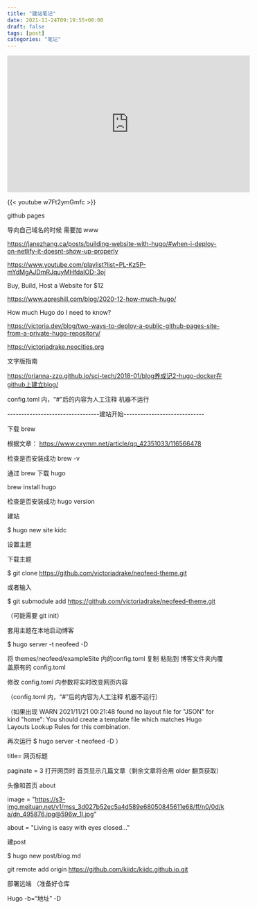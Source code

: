```yaml
---
title: "建站笔记"
date: 2021-11-24T09:19:55+08:00
draft: false
tags: [post]
categories: "笔记"
---
```



<iframe width="560" height="315" src="https://www.youtube.com/embed/c7vpcqA6SEQ" title="YouTube video player" frameborder="0" allow="accelerometer; autoplay; clipboard-write; encrypted-media; gyroscope; picture-in-picture" allowfullscreen></iframe>


{{< youtube w7Ft2ymGmfc >}}

github pages

导向自己域名的时候 需要加 www



https://janezhang.ca/posts/building-website-with-hugo/#when-i-deploy-on-netlify-it-doesnt-show-up-properly



https://www.youtube.com/playlist?list=PL-Kz5P-mYdMgAJDmRJquyMHfdaIOD-3oj

Buy, Build, Host a Website for $12



https://www.apreshill.com/blog/2020-12-how-much-hugo/

How much Hugo do I need to know?



https://victoria.dev/blog/two-ways-to-deploy-a-public-github-pages-site-from-a-private-hugo-repository/



https://victoriadrake.neocities.org



文字版指南

https://orianna-zzo.github.io/sci-tech/2018-01/blog养成记2-hugo-docker在github上建立blog/



config.toml 内，“#”后的内容为人工注释 机器不运行





---------------------------------建站开始-----------------------------

下载 brew 

根据文章： https://www.cxymm.net/article/qq_42351033/116566478

检查是否安装成功 brew -v



通过 brew 下载 hugo

brew install hugo

检查是否安装成功 hugo version



建站

$ hugo new site kidc



设置主题

下载主题

$ git clone https://github.com/victoriadrake/neofeed-theme.git

或者输入

$ git submodule add https://github.com/victoriadrake/neofeed-theme.git

（可能需要 git init）



套用主题在本地启动博客

$ hugo server -t neofeed -D 

将 themes/neofeed/exampleSite 内的config.toml 复制 粘贴到 博客文件夹内覆盖原有的 config.toml



修改 config.toml 内参数将实时改变网页内容

（config.toml 内，“#”后的内容为人工注释 机器不运行）



（如果出现 WARN 2021/11/21 00:21:48 found no layout file for "JSON" for kind "home": You should create a template file which matches Hugo Layouts Lookup Rules for this combination.

再次运行 $ hugo server -t neofeed -D ）



title= 网页标题

paginate = 3 打开网页时 首页显示几篇文章（剩余文章将会用 older 翻页获取）



头像和首页 about

image = "https://s3-img.meituan.net/v1/mss_3d027b52ec5a4d589e68050845611e68/ff/n0/0d/ka/dn_495876.jpg@596w_1l.jpg"

about = "Living is easy with eyes closed..."



建post

$ hugo new post/blog.md



git remote add origin https://github.com/kiidc/kiidc.github.io.git



部署远端 （准备好仓库

Hugo -b=“地址” -D


